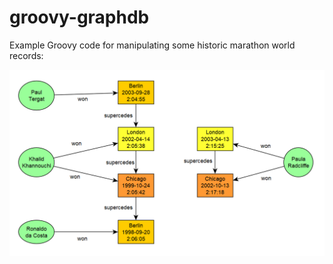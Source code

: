 # groovy-graphdb

Example Groovy code for manipulating some historic marathon world records:

![Athletes](docs/images/athletes.graphml.png)


